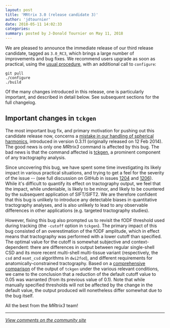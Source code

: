 ```yaml
---
layout: post
title: 'MRtrix 3.0 (release candidate 3)'
author: 'jdtournier'
date: 2018-05-11 14:02:33
categories:
summary: posted by J-Donald Tournier on May 11, 2018
---
```

We are pleased to announce the immediate release of our third release candidate, tagged as `3.0_RC3`, which brings a large number of improvements and bug fixes. We recommend users upgrade as soon as practical, using the [usual procedure](http://mrtrix.readthedocs.io/en/3.0_rc3/installation/linux_install.html#keeping-mrtrix3-up-to-date), with an additional call to `configure`:
```ShellSession
git pull
./configure
./build
``` 

Of the many changes introduced in this release, one is particularly important, and described in detail below. See subsequent sections for the full changelog.

## Important changes in `tckgen`

The most important bug fix, and primary motivation for pushing out this candidate release now, concerns a [mistake in our handling of spherical harmonics](https://github.com/MRtrix3/mrtrix3/commit/2ee2ed7ad027cfa0135a5c0d8b6a53f263be371b#diff-7f1548d07227925d6d884cbb25e8970aR453), introduced in version 0.3.11 (originally released on 12 Feb 2014). The good news is only one _MRtrix3_ command is affected by this bug. The bad news is that the command affected is [tckgen](http://mrtrix.readthedocs.io/en/3.0_rc2/reference/commands/tckgen.html), a prominent component of any tractography analysis. 

Since uncovering this bug, we have spent some time investigating its likely impact in various practical situations, and trying to get a feel for the severity of the issue -- (see full discussion on GitHub in issues [1204](https://github.com/MRtrix3/mrtrix3/pull/1204) and [1206](https://github.com/MRtrix3/mrtrix3/pull/1206)). While it's difficult to quantify its effect on tractography output, we feel that the impact, while undeniable, is likely to be minor, and likely to be countered by the subsequent application of SIFT/SIFT2. We are therefore confident that this bug is unlikely to introduce any detectable biases in quantitative tractography analyses, and is also unlikely to lead to any observable differences in other applications (e.g. targeted tractography studies).  

However, fixing this bug also prompted us to revisit the fODF threshold used during tracking (the `-cutoff` option in `tckgen`). The primary impact of this bug consisted of an overestimation of the fODF amplitude, which in effect means that tractography was performed with a lower cutoff than specified. The optimal value for the cutoff is somewhat subjective and context-dependent: there are differences in output between regular single-shell CSD and its more recent multi-shell multi-tissue variant (respectively, the `csd` and `msmt_csd` algorithms in `dwi2fod`), and different requirements for anatomically-constrained tractography. Based on a [comprehensive comparison](https://github.com/MRtrix3/mrtrix3/pull/1228#issuecomment-381514370) of the output of `tckgen` under the various relevant conditions, we came to the conclusion that a reduction of the default cutoff value to 0.05 was warranted (from its previous value of 0.1). Note that while manually specified thresholds will not be affected by the change in the default value, the output produced will nonetheless differ somewhat due to the bug itself. 

All the best from the _MRtrix3_ team!

---

*[View comments on the community site](https://community.mrtrix.org/t/1624)*

            